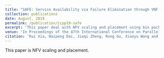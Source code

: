 ```yaml
---
title: "SAFE: Service Availability via Failure Elimination through VNF Scaling"
collection: publications
date: August, 2019
permalink: /publication/icpp19-safe
excerpt: 'This paper deal with NFV scaling and placement using bin packing'
venue: 'In Proceedings of the 47th International Conference on Parallel Processing (ICPP), Kyoto, Japan'
citation: 'Rui Xia, Haipeng Dai, Jiaqi Zheng, Rong Gu, Xiaoyu Wang and Guihai Chen. "SAFE: Service Availability via Failure Elimination through VNF Scaling". In Proceedings of the 47th International Conference on Parallel Processing (ICPP), Kyoto, Japan, August 5-8, 2019.'
---
```

This paper is NFV scaling and placement.
